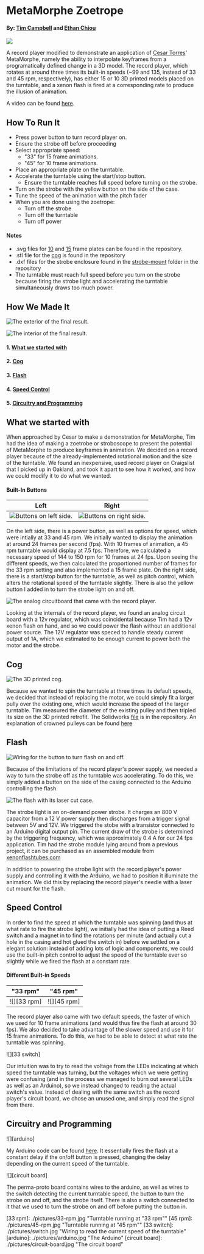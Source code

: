 # MetaMorphe Zoetrope #
#### By: [Tim Campbell](http://github.com/timcam) and [Ethan Chiou](http://github.com/echiou) ####

![][main]

A record player modified to demonstrate an application of [Cesar Torres](http://github.com/cearto)' MetaMorphe, namely the ability to interpolate keyframes from a programatically defined change in a 3D model. The record player, which rotates at around three times its built-in speeds (~99 and 135, instead of 33 and 45 rpm, respectively), has either 15 or 10 3D printed models placed on the turntable, and a xenon flash is fired at a corresponding rate to produce the illusion of animation.

A video can be found [here](https://youtu.be/nmKtfB-Ih18).

## How To Run It ##
- Press power button to turn record player on.
- Ensure the strobe off before proceeding
- Select appropriate speed:
    - "33" for 15 frame animations.
    - "45" for 10 frame animations.
- Place an appropriate plate on the turntable.
- Accelerate the turntable using the start/stop button.
    - Ensure the turntable reaches full speed before turning on the strobe.
- Turn on the strobe with the yellow button on the side of the case.
- Tune the speed of the animation with the pitch fader
- When you are done using the zoetrope:
	- Turn off the strobe
	- Turn off the turntable
	- Turn off power

#### Notes ####

- .svg files for [10](./record-10.svg) and [15](./record-15.svg) frame plates can be found in the repository.
- .stl file for the [cog](./stroboscope-cog-rev1.STL) is found in the repository
- .dxf files for the strobe enclosure found in the [strobe-mount](./strobe-mount) folder in the repository
- The turntable must reach full speed before you turn on the strobe because  firing the strobe light and accelerating the turntable simultaneously draws too much power.

## How We Made It ##
![][exterior]

![][interior]
#### 1. [What we started with](#what-we-started-with)
#### 2. [Cog](#cog)
#### 3. [Flash](#flash)
#### 4. [Speed Control](#speed-control)
#### 5. [Circuitry and Programming](#circuitry-and-programming)

## What we started with ##
When approached by Cesar to make a demonstration for MetaMorphe, Tim had the idea of making a zoetrobe or stroboscope to present the potential of MetaMorphe to produce keyframes in animation. We decided on a record player because of the already-implemented rotational motion and the size of the turntable. 
We found an inexpensive, used record player on Craigslist that I picked up in Oakland, and took it apart to see how it worked, and how we could modify it to do what we wanted.

#### Built-In Buttons ####
| Left      | Right      |
| --------- | ---------- |
| ![][left] | ![][right] |

On the left side, there is a power button, as well as options for speed, which were intially at 33 and 45 rpm. We initially wanted to display the animation at around 24 frames per second (fps). With 10 frames of animation, a 45 rpm turntable would display at 7.5 fps. Therefore, we calculated a necessary speed of 144 to 150 rpm for 10 frames at 24 fps. Upon seeing the different speeds, we then calculated the proportioned number of frames for the 33 rpm setting and also implemented a 15 frame plate.
On the right side, there is a start/stop button for the turntable, as well as pitch control, which alters the rotational speed of the turntable slightly. There is also the yellow button I added in to turn the strobe light on and off.

![][built in]

Looking at the internals of the record player, we found an analog circuit board with a 12v regulator, which was coincidental because Tim had a 12v xenon flash on hand, and so we could power the flash without an additional power source. The 12V regulator was speced to handle steady current output of 1A, which we estimated to be enough current to power both the motor and the strobe.

## Cog ##

![][cog]

Because we wanted to spin the turntable at three times its default speeds, we decided that instead of replacing the motor, we could simply fit a larger pully over the existing one, which would increase the speed of the larger turntable. Tim measured the diameter of the existing pulley and then tripled its size on the 3D printed retrofit. The Solidworks [file](./stroboscope-cog-rev1.SLDPRT) is in the repository. An explanation of crowned pulleys can be found [here](http://woodgears.ca/bandsaw/crowned_pulleys.html)

## Flash ##

![][flash button]

Because of the limitations of the record player's power supply, we needed a way to turn the strobe off as the turntable was accelerating. To do this, we simply added a button on the side of the casing connected to the Arduino controlling the flash.

![][flash]

The strobe light is an on-demand power strobe. It charges an 800 V capacitor from a 12 V power supply then discharges from a trigger signal between 5V and 12V. We triggered the stobe with a transistor connected to an Arduino digital output pin. The current draw of the strobe is determined by the triggering frequency, which was approximately 0.4 A for our 24 fps application. Tim had the strobe module lying around from a previous project, it can be purchased as an assembled module from [xenonflashtubes.com](http://www.xenonflashtubes.com/12v-power-strobe.html)

In addition to powering the strobe light with the record player's power supply and controlling it with the Arduino, we had to position it illuminate the animation. We did this by replacing the record player's needle with a laser cut mount for the flash. 

## Speed Control ##

In order to find the speed at which the turntable was spinning (and thus at what rate to fire the strobe light), we initially had the idea of putting a Reed switch and a magnet in to find the rotations per minute (and actually cut a hole in the casing and hot glued the switch in) before we settled on a elegant solution: instead of adding lots of logic and components, we could use the built-in pitch control to adjust the speed of the turntable ever so slightly while we fired the flash at a constant rate.

#### Different Built-in Speeds ####

| "33 rpm"    | "45 rpm"    |
| ----------- | ----------- |
| ![][33 rpm] | ![][45 rpm] |

The record player also came with two default speeds, the faster of which we used for 10 frame animations (and would thus fire the flash at around 30 fps). We also decided to take advantage of the slower speed and use it for 15 frame animations. To do this, we had to be able to detect at what rate the turntable was spinning.

![][33 switch]

Our intuition was to try to read the voltage from the LEDs indicating at which speed the turntable was turning, but the voltages which we were getting were confusing (and in the process we managed to burn out several LEDs as well as an Arduino), so we instead changed to reading the actual switch's value. Instead of dealing with the same switch as the record player's circuit board, we chose an unused one, and simply read the signal from there.

## Circuitry and Programming ##

![][arduino]

My Arduino code can be found [here](./MetaMorpheZoetrope/MetaMorpheZoetrope.ino). It essentially fires the flash at a constant delay if the on/off button is pressed, changing the delay depending on the current speed of the turntable.

![][circuit board]

The perma-proto board contains wires to the arduino, as well as wires to the switch detecting the current turntable speed, the button to turn the strobe on and off, and the strobe itself. There is also a switch connected to it that we used to turn the strobe on and off before putting the button in.

[main]: ./pictures/main.jpg
[exterior]: ./pictures/exterior.jpg "The exterior of the final result."
[interior]: ./pictures/interior.jpg "The interior of the final result."
[left]: ./pictures/buttons-left.jpg "Buttons on left side."
[right]: ./pictures/buttons-right.jpg "Buttons on right side."
[built in]: ./pictures/built-in-board.jpg "The analog circuitboard that came with the record player."
[cog]: ./pictures/cog.jpg "The 3D printed cog."
[flash]: ./pictures/flash.jpg "The flash with its laser cut case."
[flash button]: ./pictures/flash-button.jpg "Wiring for the button to turn flash on and off."
[33 rpm]: ./pictures/33-rpm.jpg "Turntable running at "33 rpm""
[45 rpm]: ./pictures/45-rpm.jpg "Turntable running at "45 rpm""
[33 switch]: ./pictures/switch.jpg "Wiring to read the current speed of the turntable"
[arduino]: ./pictures/arduino.jpg "The Arduino"
[circuit board]: ./pictures/circuit-board.jpg "The circuit board"
